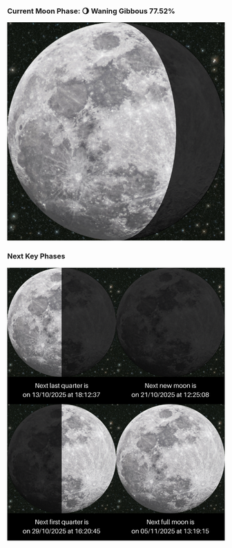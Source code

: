 ### Current Moon Phase: 🌖 Waning Gibbous 77.52%
![Moon Phase](moonphase.png)
### Next Key Phases
![Gallery](gallery.png)